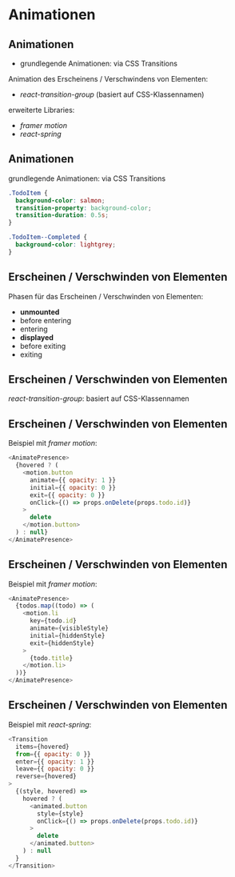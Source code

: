 # Animationen

## Animationen

- grundlegende Animationen: via CSS Transitions

Animation des Erscheinens / Verschwindens von Elementen:

- _react-transition-group_ (basiert auf CSS-Klassennamen)

erweiterte Libraries:

- _framer motion_
- _react-spring_

## Animationen

grundlegende Animationen: via CSS Transitions

```css
.TodoItem {
  background-color: salmon;
  transition-property: background-color;
  transition-duration: 0.5s;
}

.TodoItem--Completed {
  background-color: lightgrey;
}
```

## Erscheinen / Verschwinden von Elementen

Phasen für das Erscheinen / Verschwinden von Elementen:

- **unmounted**
- before entering
- entering
- **displayed**
- before exiting
- exiting

## Erscheinen / Verschwinden von Elementen

_react-transition-group_: basiert auf CSS-Klassennamen

## Erscheinen / Verschwinden von Elementen

Beispiel mit _framer motion_:

```js
<AnimatePresence>
  {hovered ? (
    <motion.button
      animate={{ opacity: 1 }}
      initial={{ opacity: 0 }}
      exit={{ opacity: 0 }}
      onClick={() => props.onDelete(props.todo.id)}
    >
      delete
    </motion.button>
  ) : null}
</AnimatePresence>
```

## Erscheinen / Verschwinden von Elementen

Beispiel mit _framer motion_:

```js
<AnimatePresence>
  {todos.map((todo) => (
    <motion.li
      key={todo.id}
      animate={visibleStyle}
      initial={hiddenStyle}
      exit={hiddenStyle}
    >
      {todo.title}
    </motion.li>
  ))}
</AnimatePresence>
```

## Erscheinen / Verschwinden von Elementen

Beispiel mit _react-spring_:

```js
<Transition
  items={hovered}
  from={{ opacity: 0 }}
  enter={{ opacity: 1 }}
  leave={{ opacity: 0 }}
  reverse={hovered}
>
  {(style, hovered) =>
    hovered ? (
      <animated.button
        style={style}
        onClick={() => props.onDelete(props.todo.id)}
      >
        delete
      </animated.button>
    ) : null
  }
</Transition>
```
